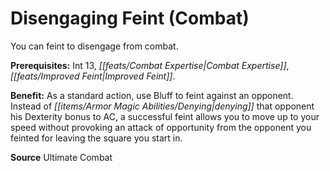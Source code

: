 ﻿---
cssclass: [feats]

---
# Disengaging Feint (Combat)

You can feint to disengage from combat.

**Prerequisites:** Int 13, _[[feats/Combat Expertise|Combat Expertise]]_, _[[feats/Improved Feint|Improved Feint]]_.

**Benefit:** As a standard action, use Bluff to feint against an opponent. Instead of _[[items/Armor Magic Abilities/Denying|denying]]_ that opponent his Dexterity bonus to AC, a successful feint allows you to move up to your speed without provoking an attack of opportunity from the opponent you feinted for leaving the square you start in.

**Source** Ultimate Combat